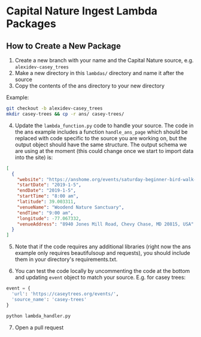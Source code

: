 # Capital Nature Ingest Lambda Packages

## How to Create a New Package

1. Create a new branch with your name and the Capital Nature source, e.g. `alexidev-casey_trees`
2. Make a new directory in this `lambdas/` directory and name it after the source
3. Copy the contents of the ans directory to your new directory

  Example:
  ```bash
  git checkout -b alexidev-casey_trees
  mkdir casey-trees && cp -r ans/ casey-trees/
  ```

4. Update the `lambda_function.py` code to handle your source. The code in the ans example includes a function `handle_ans_page` which should be replaced with code specific to the source you are working on, but the output object should have the same structure. The output schema we are using at the moment (this could change once we start to import data into the site) is:

  ```json
  [
    {
      "website": "https://anshome.org/events/saturday-beginner-bird-walk-winter/", 
      "startDate": "2019-1-5", 
      "endDate": "2019-1-5", 
      "startTime": "8:00 am", 
      "latitude": 39.003311, 
      "venueName": "Woodend Nature Sanctuary", 
      "endTime": "9:00 am", 
      "longitude": -77.067332, 
      "venueAddress": "8940 Jones Mill Road, Chevy Chase, MD 20815, USA"
    }
  ]
  ```

5. Note that if the code requires any additional libraries (right now the ans example only requires beautifulsoup and requests), you should include them in your directory's requirements.txt.

6. You can test the code locally by uncommenting the code at the bottom and updating `event` object to match your source. E.g. for casey trees:

  ```python
  event = {
    'url': 'https://caseytrees.org/events/',
    'source_name': 'casey-trees'
  }
  ```

  ```bash
  python lambda_handler.py
  ```

7. Open a pull request
